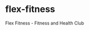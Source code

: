 # flex-fitness
Flex Fitness - Fitness and Health Club 

<!--
https://www.codewithfaraz.com/article/110/20-inspiring-gym-websites-html-css-and-javascript-in-2023
-->
